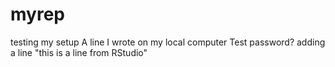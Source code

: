 # myrep
testing my setup
A line I wrote on my local computer
Test password?
adding a line
"this is a line from RStudio"
